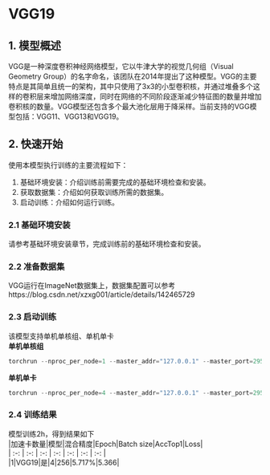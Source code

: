 # VGG19
## 1. 模型概述
VGG是一种深度卷积神经网络模型，它以牛津大学的视觉几何组（Visual Geometry Group）的名字命名，该团队在2014年提出了这种模型。VGG的主要特点是其简单且统一的架构，其中只使用了3x3的小型卷积核，并通过堆叠多个这样的卷积层来增加网络深度，同时在网络的不同阶段逐渐减少特征图的数量并增加卷积核的数量。VGG模型还包含多个最大池化层用于降采样。当前支持的VGG模型包括：VGG11、VGG13和VGG19。
## 2. 快速开始
使用本模型执行训练的主要流程如下：  
1. 基础环境安装：介绍训练前需要完成的基础环境检查和安装。  
2. 获取数据集：介绍如何获取训练所需的数据集。  
3. 启动训练：介绍如何运行训练。  
### 2.1 基础环境安装
请参考基础环境安装章节，完成训练前的基础环境检查和安装。
### 2.2 准备数据集
VGG运行在ImageNet数据集上，数据集配置可以参考https://blog.csdn.net/xzxg001/article/details/142465729
### 2.3 启动训练
该模型支持单机单核组、单机单卡  
**单机单核组**
```Python
torchrun --nproc_per_node=1 --master_addr="127.0.0.1" --master_port=29500 main.py /data/datasets/imagenet -a vgg19 -b 256
```
**单机单卡**
```Python
torchrun --nproc_per_node=4 --master_addr="127.0.0.1" --master_port=29501 main.py /data/datasets/imagenet -a vgg19 -b 256
```
### 2.4 训练结果
模型训练2h，得到结果如下  
|加速卡数量|模型|混合精度|Epoch|Batch size|AccTop1|Loss|  
| :-: | :-: | :-: | :-: | :-: | :-: | :-: |   
|1|VGG19|是|4|256|5.717%|5.366|
